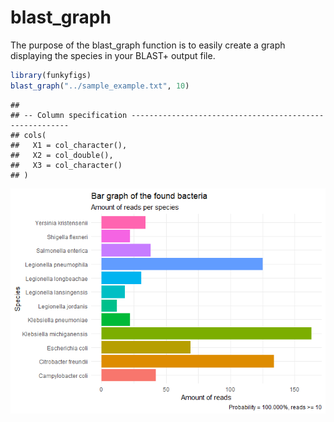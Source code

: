 
# blast\_graph

The purpose of the blast\_graph function is to easily create a graph
displaying the species in your BLAST+ output file.

``` r
library(funkyfigs)
blast_graph("../sample_example.txt", 10)
```

    ## 
    ## -- Column specification --------------------------------------------------------
    ## cols(
    ##   X1 = col_character(),
    ##   X2 = col_double(),
    ##   X3 = col_character()
    ## )

![](README_files/figure-gfm/blast_graph_example-1.png)<!-- -->
